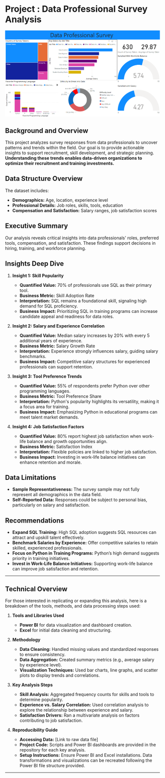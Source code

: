 # Project : Data Professional Survey Analysis
![Project Overview Graphic](https://github.com/PrathamAnalytics/Data-Professional-Survey-Power-BI-Project/blob/main/Image.png?raw=true)  
## Background and Overview
This project analyzes survey responses from data professionals to uncover patterns and trends within the field. Our goal is to provide actionable insights to support recruitment, skill development, and strategic planning. **Understanding these trends enables data-driven organizations to optimize their recruitment and training investments.**

## Data Structure Overview
The dataset includes:
- **Demographics:** Age, location, experience level
- **Professional Details:** Job roles, skills, tools, education
- **Compensation and Satisfaction:** Salary ranges, job satisfaction scores

## Executive Summary
Our analysis reveals critical insights into data professionals' roles, preferred tools, compensation, and satisfaction. These findings support decisions in hiring, training, and workforce planning.

## Insights Deep Dive

1. **Insight 1: Skill Popularity**   
   - **Quantified Value:** 70% of professionals use SQL as their primary tool.
   - **Business Metric:** Skill Adoption Rate
   - **Interpretation:** SQL remains a foundational skill, signaling high demand for SQL proficiency.
   - **Business Impact:** Prioritizing SQL in training programs can increase candidate appeal and readiness for data roles.

2. **Insight 2: Salary and Experience Correlation**   
   - **Quantified Value:** Median salary increases by 20% with every 5 additional years of experience.
   - **Business Metric:** Salary Growth Rate
   - **Interpretation:** Experience strongly influences salary, guiding salary benchmarks.
   - **Business Impact:** Competitive salary structures for experienced professionals can support retention.

3. **Insight 3: Tool Preference Trends**  
   - **Quantified Value:** 55% of respondents prefer Python over other programming languages.
   - **Business Metric:** Tool Preference Share
   - **Interpretation:** Python's popularity highlights its versatility, making it a focus area for training.
   - **Business Impact:** Emphasizing Python in educational programs can meet talent market demands.

4. **Insight 4: Job Satisfaction Factors**  
   - **Quantified Value:** 80% report highest job satisfaction when work-life balance and growth opportunities align.
   - **Business Metric:** Satisfaction Index
   - **Interpretation:** Flexible policies are linked to higher job satisfaction.
   - **Business Impact:** Investing in work-life balance initiatives can enhance retention and morale.

## Data Limitations
- **Sample Representativeness:** The survey sample may not fully represent all demographics in the data field.
- **Self-Reported Data:** Responses could be subject to personal bias, particularly on salary and satisfaction.

## Recommendations
- **Expand SQL Training:** High SQL adoption suggests SQL resources can attract and upskill talent effectively.
- **Benchmark Salaries by Experience:** Offer competitive salaries to retain skilled, experienced professionals.
- **Focus on Python in Training Programs:** Python’s high demand suggests priority in training initiatives.
- **Invest in Work-Life Balance Initiatives:** Supporting work-life balance can improve job satisfaction and retention.

---

## Technical Overview
For those interested in replicating or expanding this analysis, here is a breakdown of the tools, methods, and data processing steps used:

1. **Tools and Libraries Used**  
   - **Power BI** for data visualization and dashboard creation.
   - **Excel** for initial data cleaning and structuring.

2. **Methodology**
   - **Data Cleaning:** Handled missing values and standardized responses to ensure consistency.
   - **Data Aggregation:** Created summary metrics (e.g., average salary by experience level).
   - **Visualization Techniques:** Used bar charts, line graphs, and scatter plots to display trends and correlations.

3. **Key Analysis Steps**  
   - **Skill Analysis:** Aggregated frequency counts for skills and tools to determine popularity.
   - **Experience vs. Salary Correlation:** Used correlation analysis to explore the relationship between experience and salary.
   - **Satisfaction Drivers:** Ran a multivariate analysis on factors contributing to job satisfaction.

4. **Reproducibility Guide**
   - **Accessing Data:** [Link to raw data file]  
   - **Project Code:** Scripts and Power BI dashboards are provided in the repository for each key analysis.
   - **Setup Instructions:** Ensure Power BI and Excel installations. Data transformations and visualizations can be recreated following the Power BI file structure provided.

---

